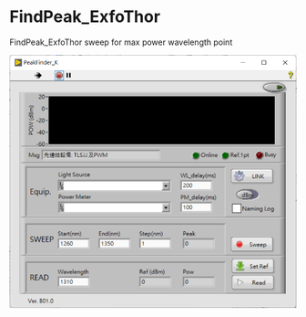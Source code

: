 # FindPeak_ExfoThor
FindPeak_ExfoThor sweep for max power wavelength point

![image](https://github.com/KurtDing/FindPeak_ExfoThor/blob/main/peakfinder.png)
